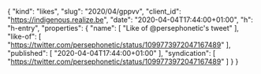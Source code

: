 {
  "kind": "likes",
  "slug": "2020/04/gppvv",
  "client_id": "https://indigenous.realize.be",
  "date": "2020-04-04T17:44:00+01:00",
  "h": "h-entry",
  "properties": {
    "name": [
      "Like of @persephonetic's tweet"
    ],
    "like-of": [
      "https://twitter.com/persephonetic/status/1099773972047167489"
    ],
    "published": [
      "2020-04-04T17:44:00+01:00"
    ],
    "syndication": [
      "https://twitter.com/persephonetic/status/1099773972047167489"
    ]
  }
}
